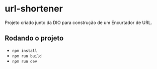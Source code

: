 # url-shortener

Projeto criado junto da DIO para construção de um Encurtador de URL.

## Rodando o projeto

- `npm install`
- `npm run build`
- `npm run dev`